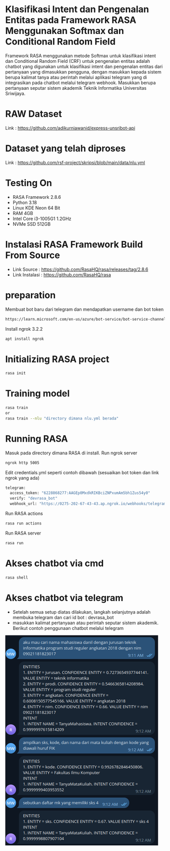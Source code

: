 # Klasifikasi Intent dan Pengenalan Entitas pada Framework RASA Menggunakan Softmax dan Conditional Random Field
Framework RASA menggunakan metode Softmax untuk klasifikasi intent dan Conditional Random Field (CRF) untuk pengenalan entitas adalah chatbot yang digunakan untuk klasifikasi intent dan pengenalan entitas dari pertanyaan yang dimasukkan pengguna, dengan masukkan kepada sistem berupa kalimat tanya atau perintah melalui aplikasi telegram yang di integrasikan pada chatbot melalui telegram webhook. Masukkan berupa pertanyaan seputar sistem akademik Teknik Informatika Universitas Sriwijaya.

# RAW Dataset
Link : https://github.com/adikurniawanid/express-unsribot-api

# Dataset yang telah diproses
Link : https://github.com/rsf-project/skripsi/blob/main/data/nlu.yml

# Testing On
- RASA Framework 2.8.6
- Python 3.18
- Linux KDE Neon 64 Bit
- RAM 4GB
- Intel Core i3-1005G1 1.2GHz
- NVMe SSD 512GB

# Instalasi RASA Framework Build From Source
- Link Source : https://github.com/RasaHQ/rasa/releases/tag/2.8.6
- Link Instalasi : https://github.com/RasaHQ/rasa

# preparation
Membuat bot baru dari telegram dan mendapatkan username dan bot token
```bash
https://learn.microsoft.com/en-us/azure/bot-service/bot-service-channel-connect-telegram?view=azure-bot-service-4.0
```
Install ngrok 3.2.2
```bash
apt install ngrok
```

# Initializing RASA project
```bash
rasa init
```

# Training model
```bash
rasa train
or
rasa train --nlu "directory dimana nlu.yml berada"
```

# Running RASA
Masuk pada directory dimana RASA di install.
Run ngrok server
```bash
ngrok http 5005
```
Edit credentials.yml seperti contoh dibawah (sesuaikan bot token dan link ngrok yang ada)
```bash
telegram:
  access_token: "6228868277:AAGEp0MxdkRIKBciZNPxumAm5bh1Zus54y0"
  verify: "devrasa_bot"
  webhook_url: "https://0275-202-67-43-43.ap.ngrok.io/webhooks/telegram/webhook"
```
Run RASA actions
```bash
rasa run actions
```
Run RASA server
```bash
rasa run
```

# Akses chatbot via cmd
```bash
rasa shell
```

# Akses chatbot via telegram
- Setelah semua setup diatas dilakukan, langkah selanjutnya adalah membuka telegram dan cari id bot : devrasa_bot
- masukkan kalimat pertanyaan atau perintah seputar sistem akademik. Berikut contoh penggunaan chatbot melalui telegram

![cover manual book](https://github.com/rsf-project/skripsi/blob/main/results/Screenshot_20230603_215617.png)
